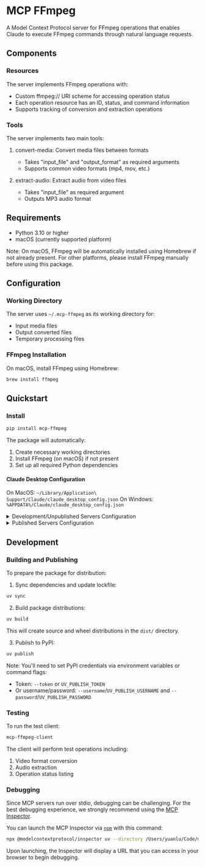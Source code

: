 # MCP FFmpeg

A Model Context Protocol server for FFmpeg operations that enables Claude to execute FFmpeg commands through natural language requests.

## Components

### Resources

The server implements FFmpeg operations with:
- Custom ffmpeg:// URI scheme for accessing operation status
- Each operation resource has an ID, status, and command information
- Supports tracking of conversion and extraction operations

### Tools

The server implements two main tools:

1. convert-media: Convert media files between formats
   - Takes "input_file" and "output_format" as required arguments
   - Supports common video formats (mp4, mov, etc.)

2. extract-audio: Extract audio from video files
   - Takes "input_file" as required argument
   - Outputs MP3 audio format

## Requirements

- Python 3.10 or higher
- macOS (currently supported platform)

Note: On macOS, FFmpeg will be automatically installed using Homebrew if not already present.
For other platforms, please install FFmpeg manually before using this package.

## Configuration

### Working Directory

The server uses `~/.mcp-ffmpeg` as its working directory for:
- Input media files
- Output converted files
- Temporary processing files

### FFmpeg Installation

On macOS, install FFmpeg using Homebrew:
```bash
brew install ffmpeg
```

## Quickstart

### Install

```bash
pip install mcp-ffmpeg
```

The package will automatically:
1. Create necessary working directories
2. Install FFmpeg (on macOS) if not present
3. Set up all required Python dependencies

#### Claude Desktop Configuration

On MacOS: `~/Library/Application\ Support/Claude/claude_desktop_config.json`
On Windows: `%APPDATA%/Claude/claude_desktop_config.json`

<details>
  <summary>Development/Unpublished Servers Configuration</summary>
  ```json
  "mcpServers": {
    "mcp-ffmpeg": {
      "command": "uv",
      "args": [
        "--directory",
        "/Users/yuanlu/Code/mcp/mcp_ffmpeg",
        "run",
        "mcp-ffmpeg"
      ]
    }
  }
  ```
</details>

<details>
  <summary>Published Servers Configuration</summary>
  ```json
  "mcpServers": {
    "mcp-ffmpeg": {
      "command": "uvx",
      "args": [
        "mcp-ffmpeg"
      ]
    }
  }
  ```
</details>

## Development

### Building and Publishing

To prepare the package for distribution:

1. Sync dependencies and update lockfile:
```bash
uv sync
```

2. Build package distributions:
```bash
uv build
```

This will create source and wheel distributions in the `dist/` directory.

3. Publish to PyPI:
```bash
uv publish
```

Note: You'll need to set PyPI credentials via environment variables or command flags:
- Token: `--token` or `UV_PUBLISH_TOKEN`
- Or username/password: `--username`/`UV_PUBLISH_USERNAME` and `--password`/`UV_PUBLISH_PASSWORD`

### Testing

To run the test client:
```bash
mcp-ffmpeg-client
```

The client will perform test operations including:
1. Video format conversion
2. Audio extraction
3. Operation status listing

### Debugging

Since MCP servers run over stdio, debugging can be challenging. For the best debugging
experience, we strongly recommend using the [MCP Inspector](https://github.com/modelcontextprotocol/inspector).

You can launch the MCP Inspector via [`npm`](https://docs.npmjs.com/downloading-and-installing-node-js-and-npm) with this command:

```bash
npx @modelcontextprotocol/inspector uv --directory /Users/yuanlu/Code/mcp/mcp_ffmpeg run mcp-ffmpeg
```

Upon launching, the Inspector will display a URL that you can access in your browser to begin debugging.